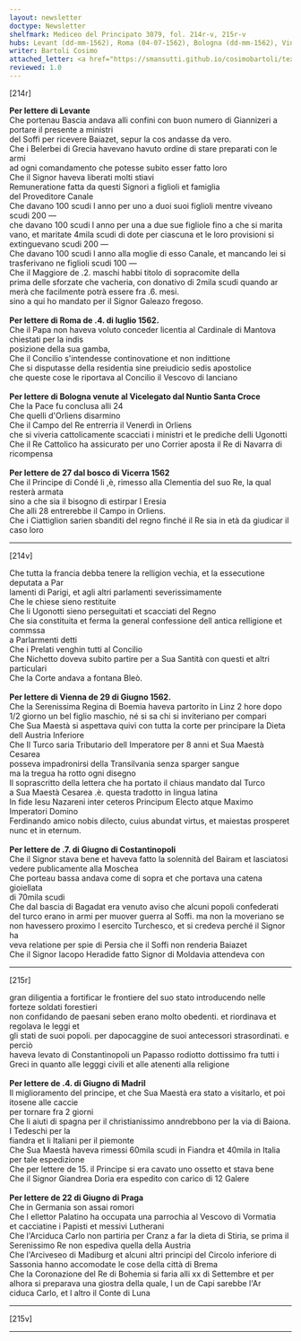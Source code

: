```yaml
---
layout: newsletter
doctype: Newsletter
shelfmark: Mediceo del Principato 3079, fol. 214r-v, 215r-v
hubs: Levant (dd-mm-1562), Roma (04-07-1562), Bologna (dd-mm-1562), Vincennes (27-06-1562), Wien (29-06-1562), Istanbul (07-06-1562), Madrid (04-06-1562), Praha (22-06-1562)
writer: Bartoli Cosimo
attached_letter: <a href="https://smansutti.github.io/cosimobartoli/texts/Carteggio_Universale_004,Carteggio_Universale_005,5095A_002,5095A_004/">Carteggio_Universale_004,Carteggio_Universale_005,5095A_002,5095A_004</a>
reviewed: 1.0
---
```


[214r]  
  
  
<strong>Per lettere di Levante</strong>  
Che portenau Bascia andava alli confini con buon numero di Giannizeri a portare il presente a ministri   
del Soffi per ricevere Baiazet, sepur la cos andasse da vero.  
Che i Belerbei di Grecia havevano havuto ordine di stare preparati con le armi  
ad ogni comandamento che potesse subito esser fatto loro  
Che il Signor haveva liberati molti stiavi  
Remuneratione fatta da questi Signori a figlioli et famiglia  
del Proveditore Canale  
Che davano 100 scudi l anno per uno a duoi suoi figlioli mentre viveano scudi 200 —  
che davano 100 scudi l anno per una a due sue figliole fino a che si marita  
vano, et maritate 4mila scudi di dote per ciascuna et le loro provisioni si  
extinguevano scudi 200 —  
Che davano 100 scudi l anno alla moglie di esso Canale, et mancando lei si  
trasferivano ne figlioli scudi 100 —  
Che il Maggiore de .2. maschi habbi titolo di sopracomite della  
prima delle sforzate che vacheria, con donativo di 2mila scudi quando ar  
merà che facilmente potrà essere fra .6. mesi.  
sino a qui ho mandato per il Signor Galeazo fregoso.  
<br/><strong>Per lettere di Roma de .4. di luglio 1562.</strong>  
Che il Papa non haveva voluto conceder licentia al Cardinale di Mantova chiestati per la indis  
posizione della sua gamba,  
Che il Concilio s'intendesse continovatione et non indittione  
Che si disputasse della residentia sine preiudicio sedis apostolice  
che queste cose le riportava al Concilio il Vescovo di lanciano  
<br/><strong>Per lettere di Bologna venute al Vicelegato dal Nuntio Santa Croce</strong>  
Che la Pace fu conclusa alli 24  
Che quelli d'Orliens disarmino  
Che il Campo del Re entrerria il Venerdì in Orliens  
che si viveria cattolicamente scacciati i ministri et le prediche delli Ugonotti  
Che il Re Cattolico ha assicurato per uno Corrier aposta il Re di Navarra di ricompensa  
<br/><strong>Per lettere de 27 dal bosco di Vicerra 1562</strong>  
Che il Principe di Condé li ,è, rimesso alla Clementia del suo Re, la qual resterà armata  
sino a che sia il bisogno di estirpar l Eresia  
Che alli 28 entrerebbe il Campo in Orliens.  
Che i Ciattiglion sarien sbanditi del regno finché il Re sia in età da giudicar il caso loro  
  
---  

[214v]  
  
  
Che tutta la francia debba tenere la relligion vechia, et la essecutione deputata a Par  
lamenti di Parigi, et agli altri parlamenti severissimamente  
Che le chiese sieno restituite  
Che li Ugonotti sieno perseguitati et scacciati del Regno  
Che sia constituita et ferma la general confessione dell antica relligione et commssa  
a Parlarmenti detti  
Che i Prelati venghin tutti al Concilio  
Che Nichetto doveva subito partire per a Sua Santità con questi et altri particulari  
Che la Corte andava a fontana Bleò.  
<br/><strong>Per lettere di Vienna de 29 di Giugno 1562.</strong>  
Che la Serenissima Regina di Boemia haveva partorito in Linz 2 hore dopo  
1/2 giorno un bel figlio maschio, né si sa chi si inviteriano per compari  
Che Sua Maestà si aspettava quivi con tutta la corte per principare la Dieta  
dell Austria Inferiore  
Che Il Turco saria Tributario dell Imperatore per 8 anni et Sua Maestà Cesarea  
posseva impadronirsi della Transilvania senza sparger sangue  
ma la tregua ha rotto ogni disegno  
Il soprascritto della lettera che ha portato il chiaus mandato dal Turco  
a Sua Maestà Cesarea .è. questa tradotto in lingua latina  
In fide Iesu Nazareni inter ceteros Principum Electo atque Maximo Imperatori Domino  
Ferdinando amico nobis dilecto, cuius abundat virtus, et maiestas prosperet  
nunc et in eternum.  
<br/><strong>Per lettere de .7. di Giugno di Costantinopoli</strong>  
Che il Signor stava bene et haveva fatto la solennità del Bairam et lasciatosi  
vedere publicamente alla Moschea  
Che porteau bassa andava come di sopra et che portava una catena gioiellata  
di 70mila scudi  
Che dal bascia di Bagadat era venuto aviso che alcuni popoli confederati  
del turco erano in armi per muover guerra al Soffi. ma non la moveriano se  
non havessero proximo l esercito Turchesco, et si credeva perché il Signor ha  
veva relatione per spie di Persia che il Soffi non renderia Baiazet  
Che il Signor Iacopo Heradide fatto Signor di Moldavia attendeva con  
  
---  

[215r]  
  
  
gran diligentia a fortificar le frontiere del suo stato introducendo nelle forteze soldati forestieri  
non confidando de paesani seben erano molto obedenti. et riordinava et regolava le leggi et  
gli stati de suoi popoli. per dapocaggine de suoi antecessori strasordinati. e perciò  
haveva levato di Constantinopoli un Papasso rodiotto dottissimo fra tutti i  
Greci in quanto alle legggi civili et alle atenenti alla religione  
<br/><strong>Per lettere de .4. di Giugno di Madril</strong>  
Il miglioramento del principe, et che Sua Maestà era stato a visitarlo, et poi itosene alle caccie  
per tornare fra 2 giorni  
Che li aiuti di spagna per il christianissimo anndrebbono per la via di Baiona. I Tedeschi per la  
fiandra et li Italiani per il piemonte  
Che Sua Maestà haveva rimessi 60mila scudi in Fiandra et 40mila in Italia per tale espedizione  
Che per lettere de 15. il Principe si era cavato uno ossetto et stava bene  
Che il Signor Giandrea Doria era espedito con carico di 12 Galere  
<br/><strong>Per lettere de 22 di Giugno di Praga</strong>  
Che in Germania son assai romori  
Che l ellettor Palatino ha occupata una parrochia al Vescovo di Vormatia  
et cacciatine i Papisti et messivi Lutherani  
Che l'Arciduca Carlo non partiria per Cranz a far la dieta di Stiria, se prima il  
Serenissimo Re non espediva quella della Austria  
Che l'Arciveseo di Madiburg et alcuni altri principi del Circolo inferiore di  
Sassonia hanno accomodate le cose della città di Brema  
Che la Coronazione del Re di Bohemia si faria alli xx di Settembre et per  
alhora si preparava una giostra della quale, l un de Capi sarebbe l'Ar  
ciduca Carlo, et l altro il Conte di Luna  
  
---  

[215v]  
  
  
  
---  

